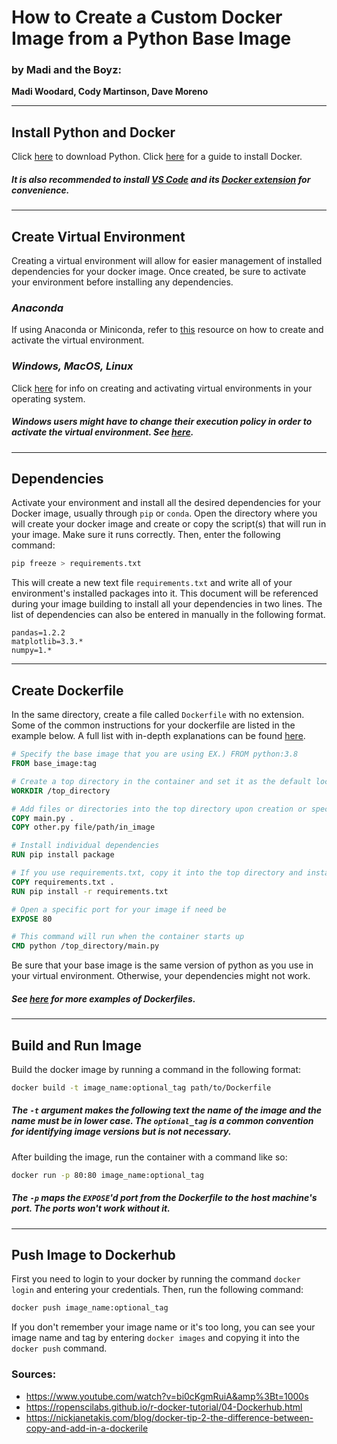 # How to Create a Custom Docker Image from a Python Base Image
### **by Madi and the Boyz:**
**Madi Woodard, Cody Martinson, Dave Moreno**

---

## Install Python and Docker
Click [here](https://www.python.org/downloads/) to download Python.
Click [here](https://docs.docker.com/docker-for-windows/install/) for a guide to install Docker. 

##### *It is also recommended to install [VS Code](https://code.visualstudio.com/download) and its [Docker extension](https://marketplace.visualstudio.com/items?itemName=ms-azuretools.vscode-docker) for convenience.*

---

## Create Virtual Environment
Creating a virtual environment will allow for easier management of installed dependencies for your docker image. Once created, be sure to activate your environment before installing any dependencies. 

### *Anaconda*
If using Anaconda or Miniconda, refer to [this](https://docs.conda.io/projects/conda/en/latest/user-guide/tasks/manage-environments.html) resource on how to create and activate the virtual environment.

### *Windows, MacOS, Linux*
Click [here](https://packaging.python.org/guides/installing-using-pip-and-virtual-environments/) for info on creating and activating virtual environments in your operating system.

##### *Windows users might have to change their execution policy in order to activate the virtual environment. See [here](https://docs.microsoft.com/en-us/powershell/module/microsoft.powershell.core/about/about_execution_policies?view=powershell-7.1).*

---

## Dependencies
Activate your environment and install all the desired dependencies for your Docker image, usually through `pip` or `conda`. Open the directory where you will create your docker image and create or copy the script(s) that will run in your image. Make sure it runs correctly. Then, enter the following command: 
```bash
pip freeze > requirements.txt
``` 
This will create a new text file `requirements.txt` and write all of your environment's installed packages into it. This document will be referenced during your image building to install all your dependencies in two lines. The list of dependencies can also be entered in manually in the following format.
```
pandas=1.2.2
matplotlib=3.3.*
numpy=1.*
```

---

## Create Dockerfile
In the same directory, create a file called `Dockerfile` with no extension. Some of the common instructions for your dockerfile are listed in the example below. A full list with in-depth explanations can be found [here](https://docs.docker.com/engine/reference/builder/). 

```dockerfile
# Specify the base image that you are using EX.) FROM python:3.8
FROM base_image:tag

# Create a top directory in the container and set it as the default location
WORKDIR /top_directory

# Add files or directories into the top directory upon creation or specify a new filepath within the image
COPY main.py .
COPY other.py file/path/in_image

# Install individual dependencies
RUN pip install package

# If you use requirements.txt, copy it into the top directory and install all the dependencies
COPY requirements.txt .
RUN pip install -r requirements.txt

# Open a specific port for your image if need be
EXPOSE 80

# This command will run when the container starts up
CMD python /top_directory/main.py
```
Be sure that your base image is the same version of python as you use in your virtual environment. Otherwise, your dependencies might not work.

##### *See [here](https://docs.docker.com/engine/reference/builder/#dockerfile-examples) for more examples of Dockerfiles.*

---

## Build and Run Image
Build the docker image by running a command in the following format:
```bash
docker build -t image_name:optional_tag path/to/Dockerfile
```
##### *The `-t` argument makes the following text the name of the image and the name must be in lower case. The `optional_tag` is a common convention for identifying image versions but is not necessary.*

After building the image, run the container with a command like so:
```bash
docker run -p 80:80 image_name:optional_tag
```
##### *The `-p` maps the `EXPOSE`'d port from the Dockerfile to the host machine's port. The ports won't work without it.*

---

## Push Image to Dockerhub
First you need to login to your docker by running the command `docker login` and entering your credentials. Then, run the following command:
```bash
docker push image_name:optional_tag
```
If you don't remember your image name or it's too long, you can see your image name and tag by entering `docker images` and copying it into the `docker push` command.

### Sources:

* https://www.youtube.com/watch?v=bi0cKgmRuiA&amp%3Bt=1000s
* https://ropenscilabs.github.io/r-docker-tutorial/04-Dockerhub.html
* https://nickjanetakis.com/blog/docker-tip-2-the-difference-between-copy-and-add-in-a-dockerile